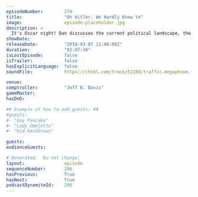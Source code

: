 ```yaml
---
episodeNumber:        279
title:                "Oh Hitler, We Hardly Knew Ye"
image:                episode-placeholder.jpg
description: >
  It's Oscar night! Dan discusses the current political landscape, the value politicians are bringing to the table, and where we should go next. Also, Spencer thinks the NRA has some dank ass memes. Featuring Dan Harmon, Jeff Bryan Davis, Spencer Critten...
showDate:             
releaseDate:          "2018-03-07 11:00:00Z"
duration:             "02:07:30"
isLostEpisode:        false
isTrailer:            false
hasExplicitLanguage:  false
soundFile:            https://chtbl.com/track/E2288/traffic.megaphone.fm/STA8292607205.mp3?updated=1596762818

venue:                
comptroller:          "Jeff B. Davis"
gameMaster:           
hasDnD:               

## Example of how to add guests: ##
#guests:
#- "Guy Pancake"
#- "Lady Omelette"
#- "Kid Hashbrown"

guests:
audienceGuests:

# Generated.  Do not change:
layout:               episode
sequenceNumber:       296
hasPrevious:          True
hasNext:              True
podcastDynamiteId:    296
---
```


<!-- The episode description will be rendered here -->
<!-- Add your content below here -->

